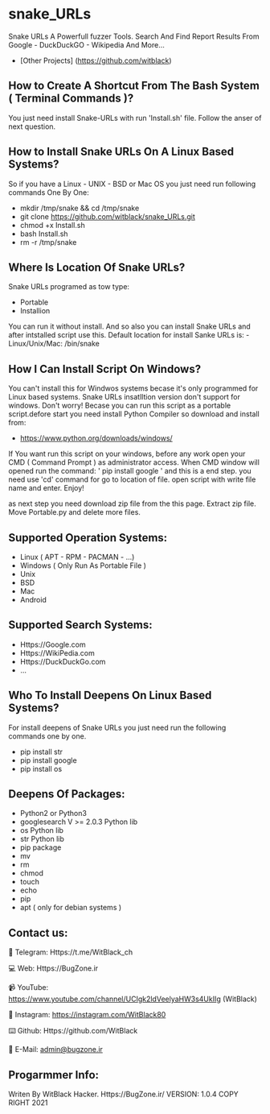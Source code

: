 # snake_URLs
Snake URLs A Powerfull fuzzer Tools. Search And Find Report Results From Google - DuckDuckGO - Wikipedia And More...


- [Other Projects] (https://github.com/witblack)



How to Create A Shortcut From The Bash System ( Terminal Commands )?
-
You just need install Snake-URLs with run 'Install.sh' file. Follow the anser of next question.



How to Install Snake URLs On A Linux Based Systems?
-
So if you have a Linux - UNIX - BSD or Mac OS you just need run following commands One By One:
  
   - mkdir /tmp/snake && cd /tmp/snake
   - git clone https://github.com/witblack/snake_URLs.git
   - chmod +x Install.sh
   - bash Install.sh
   - rm -r /tmp/snake



Where Is Location Of Snake URLs?
-
Snake URLs programed as tow type:
  - Portable
  - Installion

You can run it without install. And so also you can install Snake URLs and after intstalled script use this.
Default location for install Sanke URLs is:
    - Linux/Unix/Mac: /bin/snake



How I Can Install Script On Windows?
-
You can't install this for Windwos systems becase it's only programmed for Linux based systems. Snake URLs insatlltion version don't support for windows. Don't worry! Becase you can run this script as a portable script.defore start you need install Python Compiler so download and install from:
 - https://www.python.org/downloads/windows/
 
If You want run this script on your windows, before any work open your CMD ( Command Prompt ) as administrator access. When CMD window will opened run the command:
  ' pip install google '
and this is a end step. you need use 'cd' command for go to location of file. open script with write file name and enter.
Enjoy!

as next step you need download zip file from the this page. Extract zip file. Move Portable.py and delete more files. 



Supported Operation Systems:
-
  - Linux ( APT - RPM - PACMAN - ...)
  - Windows ( Only Run As Portable File )
  - Unix
  - BSD
  - Mac
  - Android



Supported Search Systems:
-
  - Https://Google.com
  - Https://WikiPedia.com
  - Https://DuckDuckGo.com
  - ...



Who To Install Deepens On Linux Based Systems?
-
For install deepens of Snake URLs you just need run the following commands one by one.
  - pip install str
  - pip install google
  - pip install os



Deepens Of Packages:
-
  - Python2 or Python3
  - googlesearch V >= 2.0.3 Python lib 
  - os Python lib
  - str Python lib
  - pip package
  - mv
  - rm
  - chmod
  - touch
  - echo
  - pip
  - apt ( only for debian systems )



Contact us:
-
💬 Telegram:
Https://t.me/WitBlack_ch

💻 Web:
Https://BugZone.ir

📹 YouTube:
https://www.youtube.com/channel/UCIgk2ldVeelyaHW3s4UkIIg (WitBlack)

📱 Instagram:
https://instagram.com/WitBlack80

⌨️ Github:
Https://github.com/WitBlack

📧 E-Mail:
admin@bugzone.ir



Progarmmer Info:
-
Writen By WitBlack Hacker. Https://BugZone.ir/
VERSION: 1.0.4
COPY RIGHT 2021
